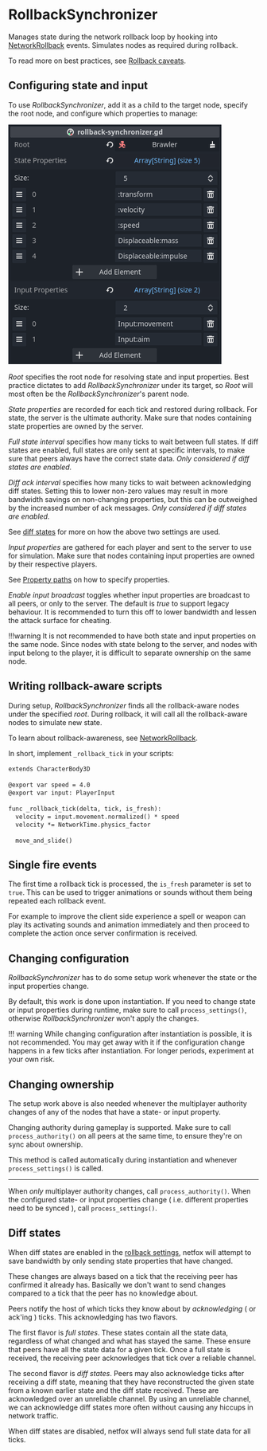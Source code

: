 # RollbackSynchronizer

Manages state during the network rollback loop by hooking into
[NetworkRollback] events. Simulates nodes as required during rollback.

To read more on best practices, see [Rollback caveats].

## Configuring state and input

To use *RollbackSynchronizer*, add it as a child to the target node, specify
the root node, and configure which properties to manage:

![RollbackSynchronizer configuration](../assets/rollback-synchronizer-config.png)

*Root* specifies the root node for resolving state and input properties. Best
practice dictates to add *RollbackSynchronizer* under its target, so *Root*
will most often be the *RollbackSynchronizer*'s parent node.

*State properties* are recorded for each tick and restored during rollback. For
state, the server is the ultimate authority. Make sure that nodes containing
state properties are owned by the server.

*Full state interval* specifies how many ticks to wait between full states. If
diff states are enabled, full states are only sent at specific intervals, to
make sure that peers always have the correct state data. *Only considered if
diff states are enabled.*

*Diff ack interval* specifies how many ticks to wait between acknowledging diff
states. Setting this to lower non-zero values may result in more bandwidth
savings on non-changing properties, but this can be outweighed by the increased
number of ack messages. *Only considered if diff states are enabled.*

See [diff states](#diff-states) for more on how the above two settings are
used.

*Input properties* are gathered for each player and sent to the server to use
for simulation. Make sure that nodes containing input properties are owned by
their respective players.

See [Property paths] on how to specify properties.

*Enable input broadcast* toggles whether input properties are broadcast to all
peers, or only to the server. The default is *true* to support legacy
behaviour. It is recommended to turn this off to lower bandwidth and lessen the
attack surface for cheating.

!!!warning
    It is not recommended to have both state and input properties on the same
    node. Since nodes with state belong to the server, and nodes with input
    belong to the player, it is difficult to separate ownership on the same
    node.

## Writing rollback-aware scripts

During setup, *RollbackSynchronizer* finds all the rollback-aware nodes under
the specified *root*. During rollback, it will call all the rollback-aware
nodes to simulate new state.

To learn about rollback-awareness, see [NetworkRollback].

In short, implement `_rollback_tick` in your scripts:

```gdscript
extends CharacterBody3D

@export var speed = 4.0
@export var input: PlayerInput

func _rollback_tick(delta, tick, is_fresh):
  velocity = input.movement.normalized() * speed
  velocity *= NetworkTime.physics_factor

  move_and_slide()
```

## Single fire events

The first time a rollback tick is processed, the `is_fresh` parameter is set to
`true`. This can be used to trigger animations or sounds without them being
repeated each rollback event.

For example to improve the client side experience a spell or weapon can play
its activating sounds and animation immediately and then proceed to complete
the action once server confirmation is received.

## Changing configuration

*RollbackSynchronizer* has to do some setup work whenever the state or the
input properties change.

By default, this work is done upon instantiation. If you need to change state
or input properties during runtime, make sure to call `process_settings()`,
otherwise *RollbackSynchronizer* won't apply the changes.

!!! warning
    While changing configuration after instantiation is possible, it is not
    recommended. You may get away with it if the configuration change happens in a
    few ticks after instantiation. For longer periods, experiment at your own risk.

## Changing ownership

The setup work above is also needed whenever the multiplayer authority changes
of any of the nodes that have a state- or input property.

Changing authority during gameplay is supported. Make sure to call
`process_authority()` on all peers at the same time, to ensure they're on sync
about ownership.

This method is called automatically during instantiation and whenever
`process_settings()` is called.

---

When *only* multiplayer authority changes, call `process_authority()`. When the
configured state- or input properties change ( i.e. different properties need
to be synced ), call `process_settings()`.

## Diff states

When diff states are enabled in the [rollback settings], netfox will attempt to
save bandwidth by only sending state properties that have changed.

These changes are always based on a tick that the receiving peer has confirmed
it already has. Basically we don't want to send changes compared to a tick that
the peer has no knowledge about.

Peers notify the host of which ticks they know about by *acknowledging* ( or
ack'ing ) ticks. This acknowledging has two flavors.

The first flavor is *full states*. These states contain all the state data,
regardless of what changed and what has stayed the same. These ensure that
peers have all the state data for a given tick. Once a full state is received,
the receiving peer acknowledges that tick over a reliable channel.

The second flavor is *diff states*. Peers may also acknowledge ticks after
receiving a diff state, meaning that they have reconstructed the given state
from a known earlier state and the diff state received. These are acknowledged
over an unreliable channel. By using an unreliable channel, we can acknowledge
diff states more often without causing any hiccups in network traffic.

When diff states are disabled, netfox will always send full state data for all
ticks.

[Rollback caveats]: ../tutorials/rollback-caveats.md
[NetworkRollback]: ../guides/network-rollback.md
[Property paths]: ../guides/property-paths.md
[rollback settings]: ../guides/network-rollback.md#settings
